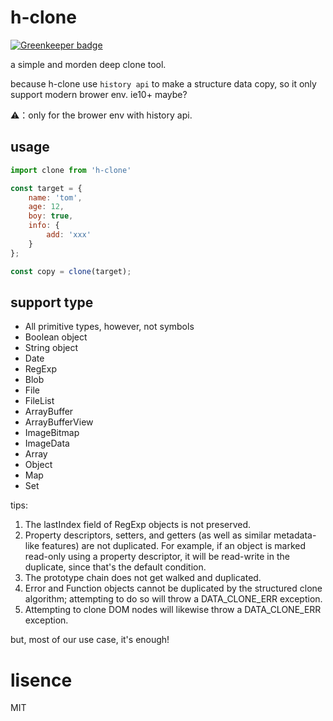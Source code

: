 # h-clone

[![Greenkeeper badge](https://badges.greenkeeper.io/cbbfcd/h-clone.svg)](https://greenkeeper.io/)

a simple and morden deep clone tool.

because h-clone use `history api` to make a structure data copy, so it only support modern brower env. ie10+ maybe?

⚠️：only for the brower env with history api.

## usage

```js
import clone from 'h-clone'

const target = {
    name: 'tom',
    age: 12,
    boy: true,
    info: {
        add: 'xxx'
    }
};

const copy = clone(target);
```

## support type

- All primitive types, however, not symbols
- Boolean object
- String object
- Date
- RegExp
- Blob
- File
- FileList
- ArrayBuffer
- ArrayBufferView
- ImageBitmap
- ImageData
- Array
- Object
- Map
- Set

tips:

1. The lastIndex field of RegExp objects is not preserved.
2. Property descriptors, setters, and getters (as well as similar metadata-like features) are not duplicated. For example, if an object is marked read-only using a property descriptor, it will be read-write in the duplicate, since that's the default condition.
3. The prototype chain does not get walked and duplicated.
4. Error and Function objects cannot be duplicated by the structured clone algorithm; attempting to do so will throw a DATA_CLONE_ERR exception.
5. Attempting to clone DOM nodes will likewise throw a DATA_CLONE_ERR exception.

but, most of our use case, it's enough!

# lisence

MIT